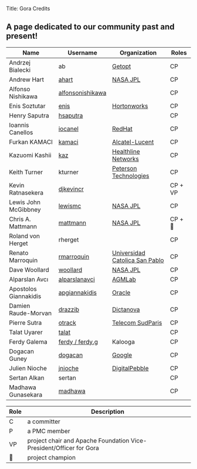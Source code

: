 Title: Gora Credits

## A page dedicated to our community past and present!

| Name                  | Username                                                          | Organization                                           | Roles   |
| --------------------- | ----------------------------------------------------------------- | ------------------------------------------------------ | ------- |
| Andrzej Bialecki      | ab                                                                | [Getopt](http://www.getopt.org/)                       | CP      |
| Andrew Hart           | [ahart](https://www.linkedin.com/in/andrewfhart/)                 | [NASA JPL](https://jpl.nasa.gov/)                      | CP      |
| Alfonso Nishikawa     | [alfonsonishikawa](https://people.apache.org/%7Ealfonsonishikawa) |                                                        | CP      |
| Enis Soztutar         | [enis](https://people.apache.org/%7Eenis)                         | [Hortonworks](https://hortonworks.com/)                | CP      |
| Henry Saputra         | [hsaputra](https://www.linkedin.com/in/henrysaputra)              |                                                        | CP      |
| Ioannis Canellos      | [iocanel](https://iocanel.blogspot.com/)                          | [RedHat](https://www.redhat.com/)                      | CP      |
| Furkan KAMACI         | [kamaci](https://www.linkedin.com/in/furkankamaci/)               | [Alcatel-Lucent](https://www.al-enterprise.com/)       | CP      |
| Kazuomi Kashii        | [kaz](https://www.linkedin.com/in/kazuomikashii/)                 | [Healthline Networks](https://www.healthline.com/)     | CP      |
| Keith Turner          | kturner                                                           | [Peterson Technologies](https://www.ptech-llc.com/)    | CP      |
| Kevin Ratnasekera     | [djkevincr](https://www.linkedin.com/in/djkevincr)                |                                                        | CP + VP |
| Lewis John McGibbney  | [lewismc](https://uk.linkedin.com/in/lmcgibbney)                  | [NASA JPL](https://jpl.nasa.gov/)                      | CP      |
| Chris A. Mattmann     | [mattmann](https://www.linkedin.com/in/chrismattmann/)            | [NASA JPL](https://jpl.nasa.gov/)                      | CP + 👑 |
| Roland von Herget     | rherget                                                           |                                                        | CP      |
| Renato Marroquin      | [rmarroquin](https://www.linkedin.com/in/renato2099/)             | [Universidad Catolica San Pablo](https://ucsp.edu.pe/) | CP      |
| Dave Woollard         | [woollard](https://www.linkedin.com/in/david-woollard/)           | [NASA JPL](https://jpl.nasa.gov/)                      | CP      |
| Alparslan Avcı        | [alparslanavci](https://www.linkedin.com/in/alparslan-avci/)      | [AGMLab](https://www.agmlab.com/)                      | CP      |
| Apostolos Giannakidis | [apgiannakidis](https://www.linkedin.com/in/giannakidisapostolos) | [Oracle](https://oracle.com)                           | CP      |
| Damien Raude-Morvan   | [drazzib](https://www.linkedin.com/in/damienraudemorvan)          | [Dictanova](https://www.dictanova.com/)                | CP      |
| Pierre Sutra          | [otrack](https://sites.google.com/site/0track/)                   | [Telecom SudParis](https://www.telecom-sudparis.eu/)   | CP      |
| Talat Uyarer          | [talat](https://www.linkedin.com/in/talatuyarer)                  |                                                        | CP      |
| Ferdy Galema          | [ferdy / ferdy.g](https://www.linkedin.com/pub/ferdy-galema/)     | Kalooga                                                | CP      |
| Dogacan Guney         | [dogacan](https://www.linkedin.com/in/dogacan/)                   | [Google](https://about.google)                         | CP      |
| Julien Nioche         | [jnioche](https://www.linkedin.com/in/julien-nioche-4b7b453/)     | [DigitalPebble](https://digitalpebble.com/)            | CP      |
| Sertan Alkan          | sertan                                                            |                                                        | CP      |
| Madhawa Gunasekara    | [madhawa](http://www.linkedin.com/in/mgunasekara)                 |                                                        | CP      |

| Role | Description                                                         |
| ---- | ------------------------------------------------------------------- |
| C    | a committer                                                         |
| P    | a PMC member                                                        |
| VP   | project chair and Apache Foundation Vice-President/Officer for Gora |
| 👑   | project champion                                                    |
